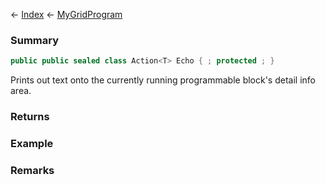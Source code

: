 ← [Index](Api-Index) ← [MyGridProgram](Sandbox.ModAPI.Ingame.MyGridProgram)

### Summary

```csharp
public public sealed class Action<T> Echo { ; protected ; }
```

Prints out text onto the currently running programmable block's detail info area.

### Returns

### Example

### Remarks

